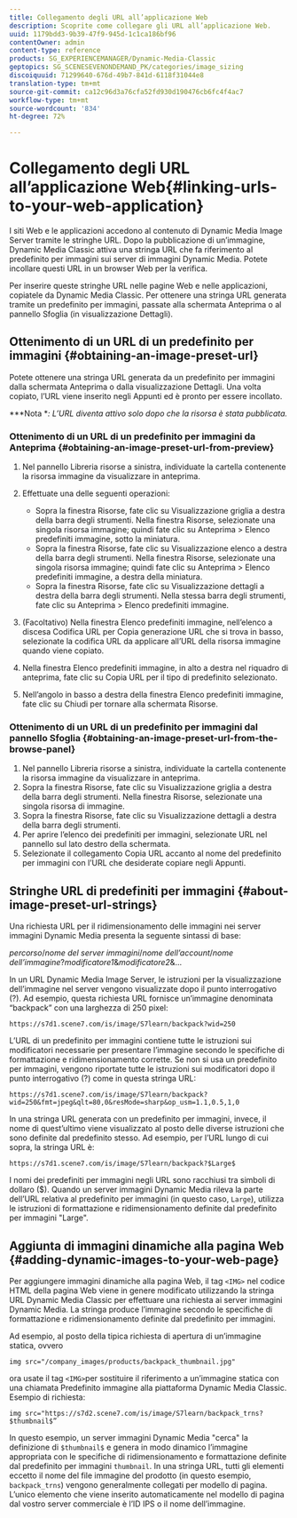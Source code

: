 ```yaml
---
title: Collegamento degli URL all’applicazione Web
description: Scoprite come collegare gli URL all’applicazione Web.
uuid: 1179bdd3-9b39-47f9-945d-1c1ca186bf96
contentOwner: admin
content-type: reference
products: SG_EXPERIENCEMANAGER/Dynamic-Media-Classic
geptopics: SG_SCENESEVENONDEMAND_PK/categories/image_sizing
discoiquuid: 71299640-676d-49b7-841d-6118f31044e8
translation-type: tm+mt
source-git-commit: ca12c96d3a76cfa52fd930d190476cb6fc4f4ac7
workflow-type: tm+mt
source-wordcount: '834'
ht-degree: 72%

---
```



# Collegamento degli URL all’applicazione Web{#linking-urls-to-your-web-application}

I siti Web e le applicazioni accedono al contenuto di Dynamic Media Image Server tramite le stringhe URL. Dopo la pubblicazione di un’immagine, Dynamic Media Classic attiva una stringa URL che fa riferimento al predefinito per immagini sui server di immagini Dynamic Media. Potete incollare questi URL in un browser Web per la verifica.

Per inserire queste stringhe URL nelle pagine Web e nelle applicazioni, copiatele da Dynamic Media Classic. Per ottenere una stringa URL generata tramite un predefinito per immagini, passate alla schermata Anteprima o al pannello Sfoglia (in visualizzazione Dettagli).

## Ottenimento di un URL di un predefinito per immagini  {#obtaining-an-image-preset-url}

Potete ottenere una stringa URL generata da un predefinito per immagini dalla schermata Anteprima o dalla visualizzazione Dettagli. Una volta copiato, l’URL viene inserito negli Appunti ed è pronto per essere incollato.

***Nota **: L’URL diventa attivo solo dopo che la risorsa è stata pubblicata.*

### Ottenimento di un URL di un predefinito per immagini da Anteprima {#obtaining-an-image-preset-url-from-preview}

1. Nel pannello Libreria risorse a sinistra, individuate la cartella contenente la risorsa immagine da visualizzare in anteprima.
1. Effettuate una delle seguenti operazioni:

   * Sopra la finestra Risorse, fate clic su Visualizzazione griglia a destra della barra degli strumenti. Nella finestra Risorse, selezionate una singola risorsa immagine; quindi fate clic su Anteprima > Elenco predefiniti immagine, sotto la miniatura.
   * Sopra la finestra Risorse, fate clic su Visualizzazione elenco a destra della barra degli strumenti. Nella finestra Risorse, selezionate una singola risorsa immagine; quindi fate clic su Anteprima > Elenco predefiniti immagine, a destra della miniatura.
   * Sopra la finestra Risorse, fate clic su Visualizzazione dettagli a destra della barra degli strumenti. Nella stessa barra degli strumenti, fate clic su Anteprima > Elenco predefiniti immagine.

1. (Facoltativo) Nella finestra Elenco predefiniti immagine, nell’elenco a discesa Codifica URL per Copia generazione URL che si trova in basso, selezionate la codifica URL da applicare all’URL della risorsa immagine quando viene copiato.
1. Nella finestra Elenco predefiniti immagine, in alto a destra nel riquadro di anteprima, fate clic su Copia URL per il tipo di predefinito selezionato.
1. Nell’angolo in basso a destra della finestra Elenco predefiniti immagine, fate clic su Chiudi per tornare alla schermata Risorse.

### Ottenimento di un URL di un predefinito per immagini dal pannello Sfoglia  {#obtaining-an-image-preset-url-from-the-browse-panel}

1. Nel pannello Libreria risorse a sinistra, individuate la cartella contenente la risorsa immagine da visualizzare in anteprima.
1. Sopra la finestra Risorse, fate clic su Visualizzazione griglia a destra della barra degli strumenti. Nella finestra Risorse, selezionate una singola risorsa di immagine.
1. Sopra la finestra Risorse, fate clic su Visualizzazione dettagli a destra della barra degli strumenti. 
1. Per aprire l’elenco dei predefiniti per immagini, selezionate URL nel pannello sul lato destro della schermata.
1. Selezionate il collegamento Copia URL accanto al nome del predefinito per immagini con l’URL che desiderate copiare negli Appunti.

## Stringhe URL di predefiniti per immagini  {#about-image-preset-url-strings}

Una richiesta URL per il ridimensionamento delle immagini nei server immagini Dynamic Media presenta la seguente sintassi di base:

*percorso*/*nome del server immagini*/*nome dell’account*/*nome dell’immagine*?*modificatore1*&amp;*modificatore2*&amp;...

In un URL Dynamic Media Image Server, le istruzioni per la visualizzazione dell’immagine nel server vengono visualizzate dopo il punto interrogativo (?). Ad esempio, questa richiesta URL fornisce un’immagine denominata “backpack” con una larghezza di 250 pixel:

```as3
https://s7d1.scene7.com/is/image/S7learn/backpack?wid=250
```

L’URL di un predefinito per immagini contiene tutte le istruzioni sui modificatori necessarie per presentare l’immagine secondo le specifiche di formattazione e ridimensionamento corrette. Se non si usa un predefinito per immagini, vengono riportate tutte le istruzioni sui modificatori dopo il punto interrogativo (?) come in questa stringa URL:

```as3
https://s7d1.scene7.com/is/image/S7learn/backpack?wid=250&fmt=jpeg&qlt=80,0&resMode=sharp&op_usm=1.1,0.5,1,0
```

In una stringa URL generata con un predefinito per immagini, invece, il nome di quest’ultimo viene visualizzato al posto delle diverse istruzioni che sono definite dal predefinito stesso. Ad esempio, per l’URL lungo di cui sopra, la stringa URL è:

```as3
https://s7d1.scene7.com/is/image/S7learn/backpack?$Large$
```

I nomi dei predefiniti per immagini negli URL sono racchiusi tra simboli di dollaro ($). Quando un server immagini Dynamic Media rileva la parte dell’URL relativa al predefinito per immagini (in questo caso, `Large`), utilizza le istruzioni di formattazione e ridimensionamento definite dal predefinito per immagini &quot;Large&quot;.

## Aggiunta di immagini dinamiche alla pagina Web {#adding-dynamic-images-to-your-web-page}

Per aggiungere immagini dinamiche alla pagina Web, il tag `<IMG>` nel codice HTML della pagina Web viene in genere modificato utilizzando la stringa URL Dynamic Media Classic per effettuare una richiesta ai server immagini Dynamic Media. La stringa produce l’immagine secondo le specifiche di formattazione e ridimensionamento definite dal predefinito per immagini.

Ad esempio, al posto della tipica richiesta di apertura di un’immagine statica, ovvero

```as3
img src="/company_images/products/backpack_thumbnail.jpg"
```

ora usate il tag `<IMG>`per sostituire il riferimento a un’immagine statica con una chiamata Predefinito immagine alla piattaforma Dynamic Media Classic. Esempio di richiesta:

```as3
img src="https://s7d2.scene7.com/is/image/S7learn/backpack_trns?$thumbnail$”
```

In questo esempio, un server immagini Dynamic Media &quot;cerca&quot; la definizione di `$thumbnail$` e genera in modo dinamico l’immagine appropriata con le specifiche di ridimensionamento e formattazione definite dal predefinito per immagini `thumbnail`. In una stringa URL, tutti gli elementi eccetto il nome del file immagine del prodotto (in questo esempio, `backpack_trns`) vengono generalmente collegati per modello di pagina. L’unico elemento che viene inserito automaticamente nel modello di pagina dal vostro server commerciale è l’ID IPS o il nome dell’immagine.

